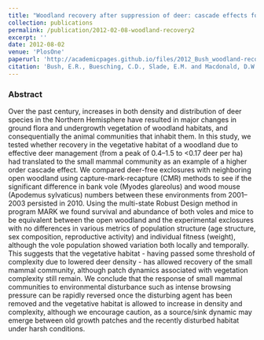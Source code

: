 ```yaml
---
title: "Woodland recovery after suppression of deer: cascade effects for small mammals, wood mice (Apodemus sylvaticus) and bank voles (Myodes glareolus)2"
collection: publications
permalink: /publication/2012-02-08-woodland-recovery2
excerpt: ''
date: 2012-08-02
venue: 'PlosOne'
paperurl: 'http://academicpages.github.io/files/2012_Bush_woodland-recovery.pdf'
citation: 'Bush, E.R., Buesching, C.D., Slade, E.M. and Macdonald, D.W., 2012. Woodland recovery after suppression of deer: cascade effects for small mammals, wood mice (Apodemus sylvaticus) and bank voles (Myodes glareolus). PLoS One, 7(2), p.e31404.'
---
```

  
### Abstract
Over the past century, increases in both density and distribution of deer species in the Northern Hemisphere have resulted in major changes in ground flora and undergrowth vegetation of woodland habitats, and consequentially the animal communities that inhabit them. In this study, we tested whether recovery in the vegetative habitat of a woodland due to effective deer management (from a peak of 0.4–1.5 to <0.17 deer per ha) had translated to the small mammal community as an example of a higher order cascade effect. We compared deer-free exclosures with neighboring open woodland using capture-mark-recapture (CMR) methods to see if the significant difference in bank vole (Myodes glareolus) and wood mouse (Apodemus sylvaticus) numbers between these environments from 2001–2003 persisted in 2010. Using the multi-state Robust Design method in program MARK we found survival and abundance of both voles and mice to be equivalent between the open woodland and the experimental exclosures with no differences in various metrics of population structure (age structure, sex composition, reproductive activity) and individual fitness (weight), although the vole population showed variation both locally and temporally. This suggests that the vegetative habitat - having passed some threshold of complexity due to lowered deer density - has allowed recovery of the small mammal community, although patch dynamics associated with vegetation complexity still remain. We conclude that the response of small mammal communities to environmental disturbance such as intense browsing pressure can be rapidly reversed once the disturbing agent has been removed and the vegetative habitat is allowed to increase in density and complexity, although we encourage caution, as a source/sink dynamic may emerge between old growth patches and the recently disturbed habitat under harsh conditions.
